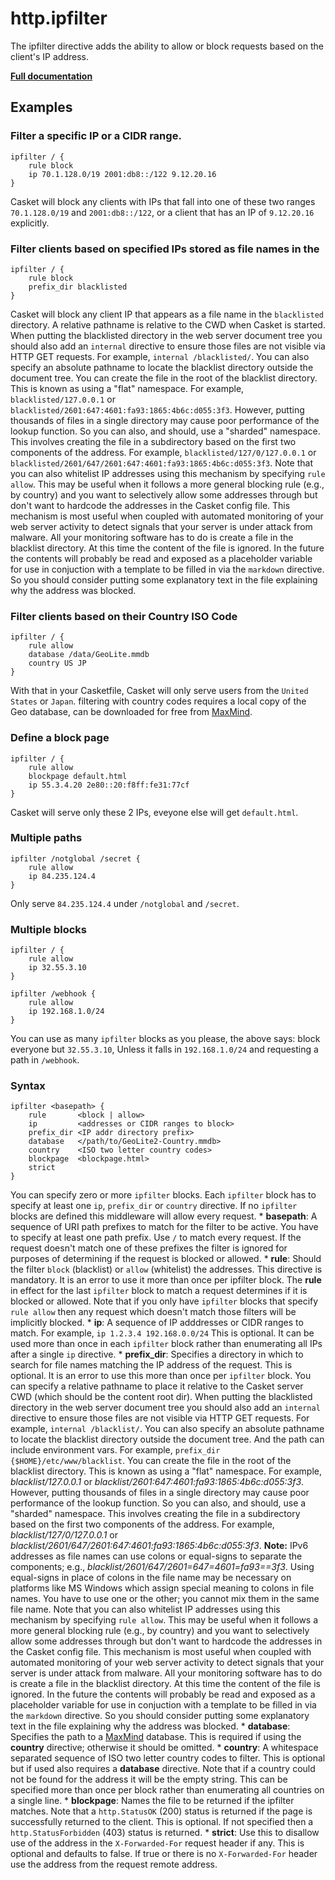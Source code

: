 # http.ipfilter

The ipfilter directive adds the ability to allow or block requests based on the client&#39;s IP address.

**[Full documentation](https://github.com/pyed/ipfilter/blob/master/README.md)**

## Examples

### Filter a specific IP or a CIDR range.

``` casketfile
ipfilter / {
    rule block
    ip 70.1.128.0/19 2001:db8::/122 9.12.20.16
}
```

Casket will block any clients with IPs that fall into one of these two ranges `70.1.128.0/19` and `2001:db8::/122`, or
a client that has an IP of `9.12.20.16` explicitly.

### Filter clients based on specified IPs stored as file names in the

``` casketfile
ipfilter / {
    rule block
    prefix_dir blacklisted
}
```

Casket will block any client IP that appears as a file name in the `blacklisted` directory. A relative pathname is
relative to the CWD when Casket is started. When putting the blacklisted directory in the web server document tree you
should also add an `internal` directive to ensure those files are not visible via HTTP GET requests. For example,
`internal /blacklisted/`. You can also specify an absolute pathname to locate the blacklist directory outside the
document tree. You can create the file in the root of the blacklist directory. This is known as using a &#34;flat&#34;
namespace. For example, `blacklisted/127.0.0.1` or `blacklisted/2601:647:4601:fa93:1865:4b6c:d055:3f3`. However, putting
thousands of files in a single directory may cause poor performance of the lookup function. So you can also, and should,
use a &#34;sharded&#34; namespace. This involves creating the file in a subdirectory based on the first two components
of the address. For example, `blacklisted/127/0/127.0.0.1` or
`blacklisted/2601/647/2601:647:4601:fa93:1865:4b6c:d055:3f3`. Note that you can also whitelist IP addresses using this
mechanism by specifying `rule allow`. This may be useful when it follows a more general blocking rule (e.g., by country)
and you want to selectively allow some addresses through but don&#39;t want to hardcode the addresses in the Casket
config file. This mechanism is most useful when coupled with automated monitoring of your web server activity to detect
signals that your server is under attack from malware. All your monitoring software has to do is create a file in the
blacklist directory. At this time the content of the file is ignored. In the future the contents will probably be read
and exposed as a placeholder variable for use in conjuction with a template to be filled in via the `markdown`
directive. So you should consider putting some explanatory text in the file explaining why the address was blocked.

### Filter clients based on their Country ISO Code

``` casketfile
ipfilter / {
    rule allow
    database /data/GeoLite.mmdb
    country US JP
}
```

With that in your Casketfile, Casket will only serve users from the `United States` or `Japan`. filtering with country
codes requires a local copy of the Geo database, can be downloaded for free from
[MaxMind](https://dev.maxmind.com/geoip/geoip2/geolite2/).

### Define a block page

``` casketfile
ipfilter / {
    rule allow
    blockpage default.html
    ip 55.3.4.20 2e80::20:f8ff:fe31:77cf
}
```

Casket will serve only these 2 IPs, eveyone else will get `default.html`.

### Multiple paths

``` casketfile
ipfilter /notglobal /secret {
    rule allow
    ip 84.235.124.4
}
```

Only serve `84.235.124.4` under `/notglobal` and `/secret`.

### Multiple blocks

``` casketfile
ipfilter / {
    rule allow
    ip 32.55.3.10
}

ipfilter /webhook {
    rule allow
    ip 192.168.1.0/24
}
```

You can use as many `ipfilter` blocks as you please, the above says: block everyone but `32.55.3.10`, Unless it falls in
`192.168.1.0/24` and requesting a path in `/webhook`.

### Syntax

``` casketfile
ipfilter <basepath> {
    rule       <block | allow>
    ip         <addresses or CIDR ranges to block>
    prefix_dir <IP addr directory prefix>
    database   </path/to/GeoLite2-Country.mmdb>
    country    <ISO two letter country codes>
    blockpage  <blockpage.html>
    strict
}
```

You can specify zero or more `ipfilter` blocks. Each `ipfilter` block has to specify at least one `ip`, `prefix_dir` or
`country` directive. If no `ipfilter` blocks are defined this middleware will allow every request. \* **basepath**: A
sequence of URI path prefixes to match for the filter to be active. You have to specify at least one path prefix. Use
`/` to match every request. If the request doesn&#39;t match one of these prefixes the filter is ignored for purposes of
determining if the request is blocked or allowed. \* **rule**: Should the filter `block` (blacklist) or `allow`
(whitelist) the addresses. This directive is mandatory. It is an error to use it more than once per ipfilter block. The
**rule** in effect for the last `ipfilter` block to match a request determines if it is blocked or allowed. Note that if
you only have `ipfilter` blocks that specify `rule allow` then any request which doesn&#39;t match those filters will be
implicitly blocked. \* **ip**: A sequence of IP adddresses or CIDR ranges to match. For example,
`ip 1.2.3.4 192.168.0.0/24` This is optional. It can be used more than once in each `ipfilter` block rather than
enumerating all IPs after a single `ip` directive. \* **prefix_dir**: Specifies a directory in which to search for file
names matching the IP address of the request. This is optional. It is an error to use this more than once per `ipfilter`
block. You can specify a relative pathname to place it relative to the Casket server CWD (which should be the content
root dir). When putting the blacklisted directory in the web server document tree you should also add an `internal`
directive to ensure those files are not visible via HTTP GET requests. For example, `internal /blacklist/`. You can also
specify an absolute pathname to locate the blacklist directory outside the document tree. And the path can include
environment vars. For example, `prefix_dir {$HOME}/etc/www/blacklist`. You can create the file in the root of the
blacklist directory. This is known as using a &#34;flat&#34; namespace. For example, *blacklist/127.0.0.1* or
*blacklist/2601:647:4601:fa93:1865:4b6c:d055:3f3*. However, putting thousands of files in a single directory may cause
poor performance of the lookup function. So you can also, and should, use a &#34;sharded&#34; namespace. This involves
creating the file in a subdirectory based on the first two components of the address. For example,
*blacklist/127/0/127.0.0.1* or *blacklist/2601/647/2601:647:4601:fa93:1865:4b6c:d055:3f3*. **Note:** IPv6 addresses as
file names can use colons or equal-signs to separate the components; e.g., *blacklist/2601/647/2601=647=4601=fa93==3f3*.
Using equal-signs in place of colons in the file name may be necessary on platforms like MS Windows which assign special
meaning to colons in file names. You have to use one or the other; you cannot mix them in the same file name. Note that
you can also whitelist IP addresses using this mechanism by specifying `rule allow`. This may be useful when it follows
a more general blocking rule (e.g., by country) and you want to selectively allow some addresses through but don&#39;t
want to hardcode the addresses in the Casket config file. This mechanism is most useful when coupled with automated
monitoring of your web server activity to detect signals that your server is under attack from malware. All your
monitoring software has to do is create a file in the blacklist directory. At this time the content of the file is
ignored. In the future the contents will probably be read and exposed as a placeholder variable for use in conjuction
with a template to be filled in via the `markdown` directive. So you should consider putting some explanatory text in
the file explaining why the address was blocked. \* **database**: Specifies the path to a
[MaxMind](https://dev.maxmind.com/geoip/geoip2/geolite2/) database. This is required if using the **country** directive;
otherwise it should be omitted. \* **country**: A whitespace separated sequence of ISO two letter country codes to
filter. This is optional but if used also requires a **database** directive. Note that if a country could not be found
for the address it will be the empty string. This can be specified more than once per block rather than enumerating all
countries on a single line. \* **blockpage**: Names the file to be returned if the ipfilter matches. Note that a
`http.StatusOK` (200) status is returned if the page is successfully returned to the client. This is optional. If not
specified then a `http.StatusForbidden` (403) status is returned. \* **strict**: Use this to disallow use of the address
in the `X-Forwarded-For` request header if any. This is optional and defaults to false. If true or there is no
`X-Forwarded-For` header use the address from the request remote address.
